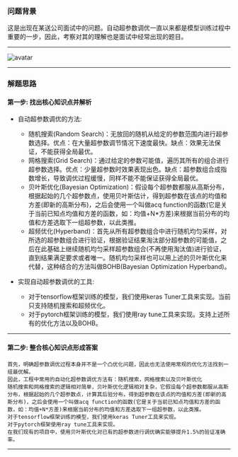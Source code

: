 


### 问题背景


这是出现在某送公司面试中的问题。自动超参数调优一直以来都是模型训练过程中重要的一步，因此，考察对其的理解也是面试中经常出现的题目。

---

![avatar](https://github.com/AITutorials/manuals/blob/master/img/EI_MC_qMC.png)

---

### 解题思路


#### 第一步: 找出核心知识点并解析

* 自动超参数调优的方法:
	* 随机搜索(Random Search)：无放回的随机从给定的参数范围内进行超参数选择。优点：在大量超参数调节情况下速度最快。缺点：效果无法保证，不能获得全局最优。
	* 网格搜索(Grid Search)：通过给定的参数可能值，遍历其所有的组合进行超参数选择。优点：少量超参数时效果表现出色。缺点：超参数组合成指数增长，导致调优过程缓慢，同样不能不能保证获得全局最优。
	* 贝叶斯优化(Bayesian Optimization)：假设每个超参数都服从高斯分布，根据起始的几个超参数点，使用贝叶斯估计，得到超参数在该点的均值和方差(即新的高斯分布)，之后会使用一个叫做acq function的函数(它是关于当前已知点均值和方差的函数，如：均值+N*方差)来根据当前分布的均值和方差选取下一组超参数，以此类推。
	* 超频优化(Hyperband)：首先从所有超参数组合中进行随机均匀采样，对所选的超参数组合进行验证，根据验证结果淘汰部分超参数的可能值，之后在此基础上继续随机均匀采样超参数组合(不再使用淘汰值)进行验证，直到结果满足要求或者唯一。随机均匀采样也可以用上述的贝叶斯优化来代替，这种结合的方法叫做BOHB(Bayesian Optimization Hyperband)。


* 实现自动超参数调优的工具:
	* 对于tensorflow框架训练的模型，我们使用keras Tuner工具来实现。当前只支持随机搜索和超频优化。
	* 对于pytorch框架训练的模型，我们使用ray tune工具来实现。支持上述所有的优化方法以及BOHB。


---


#### 第二步: 整合核心知识点形成答案


    首先，明确超参数调优过程本身并不是一个凸优化问题，因此也无法使用常规的优化方法找到一组最优解。
    因此，工程中常用的自动化超参数调优方法有：随机搜索，网格搜索以及贝叶斯优化
    随机搜索和网格搜索的逻辑相对简单，贝叶斯优化逻辑相对复杂，它假设每个超参数都服从高斯分布，根据起始的几个超参数点，计算其后验分布，得到超参数在该点的均值和方差(即新的高斯分布)，之后会使用一个叫做acq function的函数(它是关于当前已知点均值和方差的函数，如：均值+N*方差)来根据当前分布的均值和方差选取下一组超参数，以此类推。
    对于tensorflow框架训练的模型，我们使用keras Tuner工具来实现。
    对于pytorch框架使用ray tune工具来实现。
    在我们现有的项目中，使用贝叶斯优化对已有的超参数进行调优确实能够提升1.5%的验证准确率。

---



